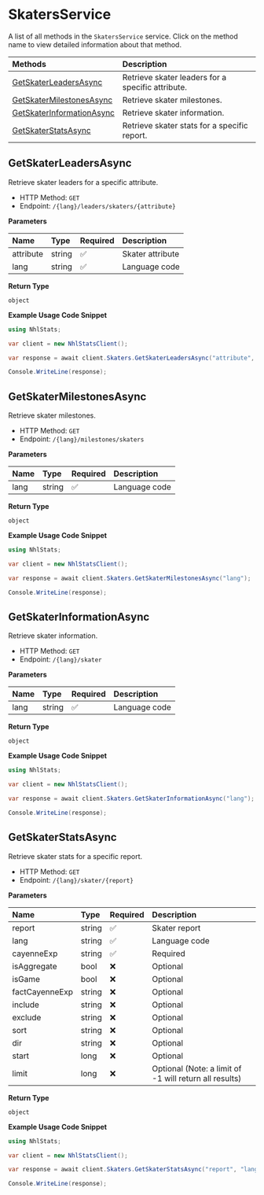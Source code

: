 # SkatersService

A list of all methods in the `SkatersService` service. Click on the method name to view detailed information about that method.

| Methods                                                 | Description                                       |
| :------------------------------------------------------ | :------------------------------------------------ |
| [GetSkaterLeadersAsync](#getskaterleadersasync)         | Retrieve skater leaders for a specific attribute. |
| [GetSkaterMilestonesAsync](#getskatermilestonesasync)   | Retrieve skater milestones.                       |
| [GetSkaterInformationAsync](#getskaterinformationasync) | Retrieve skater information.                      |
| [GetSkaterStatsAsync](#getskaterstatsasync)             | Retrieve skater stats for a specific report.      |

## GetSkaterLeadersAsync

Retrieve skater leaders for a specific attribute.

- HTTP Method: `GET`
- Endpoint: `/{lang}/leaders/skaters/{attribute}`

**Parameters**

| Name      | Type   | Required | Description      |
| :-------- | :----- | :------- | :--------------- |
| attribute | string | ✅       | Skater attribute |
| lang      | string | ✅       | Language code    |

**Return Type**

`object`

**Example Usage Code Snippet**

```csharp
using NhlStats;

var client = new NhlStatsClient();

var response = await client.Skaters.GetSkaterLeadersAsync("attribute", "lang");

Console.WriteLine(response);
```

## GetSkaterMilestonesAsync

Retrieve skater milestones.

- HTTP Method: `GET`
- Endpoint: `/{lang}/milestones/skaters`

**Parameters**

| Name | Type   | Required | Description   |
| :--- | :----- | :------- | :------------ |
| lang | string | ✅       | Language code |

**Return Type**

`object`

**Example Usage Code Snippet**

```csharp
using NhlStats;

var client = new NhlStatsClient();

var response = await client.Skaters.GetSkaterMilestonesAsync("lang");

Console.WriteLine(response);
```

## GetSkaterInformationAsync

Retrieve skater information.

- HTTP Method: `GET`
- Endpoint: `/{lang}/skater`

**Parameters**

| Name | Type   | Required | Description   |
| :--- | :----- | :------- | :------------ |
| lang | string | ✅       | Language code |

**Return Type**

`object`

**Example Usage Code Snippet**

```csharp
using NhlStats;

var client = new NhlStatsClient();

var response = await client.Skaters.GetSkaterInformationAsync("lang");

Console.WriteLine(response);
```

## GetSkaterStatsAsync

Retrieve skater stats for a specific report.

- HTTP Method: `GET`
- Endpoint: `/{lang}/skater/{report}`

**Parameters**

| Name           | Type   | Required | Description                                            |
| :------------- | :----- | :------- | :----------------------------------------------------- |
| report         | string | ✅       | Skater report                                          |
| lang           | string | ✅       | Language code                                          |
| cayenneExp     | string | ✅       | Required                                               |
| isAggregate    | bool   | ❌       | Optional                                               |
| isGame         | bool   | ❌       | Optional                                               |
| factCayenneExp | string | ❌       | Optional                                               |
| include        | string | ❌       | Optional                                               |
| exclude        | string | ❌       | Optional                                               |
| sort           | string | ❌       | Optional                                               |
| dir            | string | ❌       | Optional                                               |
| start          | long   | ❌       | Optional                                               |
| limit          | long   | ❌       | Optional (Note: a limit of -1 will return all results) |

**Return Type**

`object`

**Example Usage Code Snippet**

```csharp
using NhlStats;

var client = new NhlStatsClient();

var response = await client.Skaters.GetSkaterStatsAsync("report", "lang", "cayenneExp", true, false, "factCayenneExp", "include", "exclude", "sort", "dir", 9, 8);

Console.WriteLine(response);
```

<!-- This file was generated by liblab | https://liblab.com/ -->
